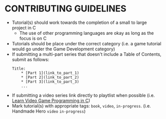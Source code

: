 # CONTRIBUTING GUIDELINES

* Tutorial(s) should work towards the completion of a small to large project in C
    * The use of other programming languages are okay as long as the focus is on C
* Tutorials should be place under the correct category (i.e. a game tutorial would go under the Game Development category)
* If submitting a multi-part series that doesn't include a Table of Contents, submit as follows:
    ```
    Title:
        * [Part 1](link_to_part_1)
        * [Part 2](link_to_part_2)
        * [Part 3](link_to_part_3)
        ...
    ```
* If submitting a video series link directly to playtlist when possible (i.e. [Learn Video Game Programming in C](https://www.youtube.com/playlist?list=PLT6WFYYZE6uLMcPGS3qfpYm7T_gViYMMt))
* Mark tutorial(s) with appropriate tags: `book`, `video`, `in-progress`. (i.e. Handmade Hero `video` `in-progress`)
